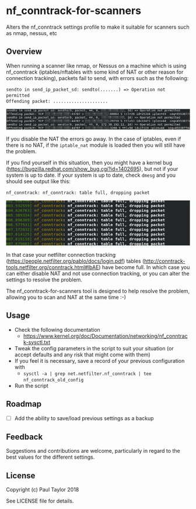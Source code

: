 # nf_conntrack-for-scanners
Alters the nf_conntrack settings profile to make it suitable for scanners such as nmap, nessus, etc

## Overview
When running a scanner like nmap, or Nessus on a machine which is using nf_conntrack (iptables/nftables with some kind of NAT or other reason for connection tracking), packets fail to send, with errors such as the following:
```
sendto in send_ip_packet_sd: sendto(.......) => Operation not permitted
Offending packet: .....................
```
![dmesg](images/nmap.png)

If you disable the NAT the errors go away. In the case of iptables, even if there is no NAT, if the `iptable_nat` module is loaded then you will still have the problem.

If you find yourself in this situation, then you might have a kernel bug (https://bugzilla.redhat.com/show_bug.cgi?id=1402695), but not if your system is up to date. If your system is up to date, check `dmesg` and you should see output like this:
```
nf_conntrack: nf_conntrack: table full, dropping packet
```
![dmesg](images/dmesg.png)

In that case your netfilter connection tracking (https://people.netfilter.org/pablo/docs/login.pdf) tables (http://conntrack-tools.netfilter.org/conntrack.html#lbAE) have become full. In which case you can either disable NAT and not use connection tracking, or you can alter the settings to resolve the problem.

The nf_conntrack-for-scanners tool is designed to help resolve the problem, allowing you to scan and NAT at the same time :-)

## Usage

- Check the following documentation
  - https://www.kernel.org/doc/Documentation/networking/nf_conntrack-sysctl.txt
- Tweak the config parameters in the script to suit your situation (or accept defaults and any risk that might come with them)
- If you feel it is necessary, save a record of your previous configuration with
  - `sysctl -a | grep net.netfilter.nf_conntrack | tee nf_conntrack_old_config`
- Run the script


## Roadmap

- [ ] Add the ability to save/load previous settings as a backup

## Feedback
Suggestions and contributions are welcome, particularly in regard to the best values for the different settings.

## License
Copyright (c) Paul Taylor 2018

See LICENSE file for details. 

